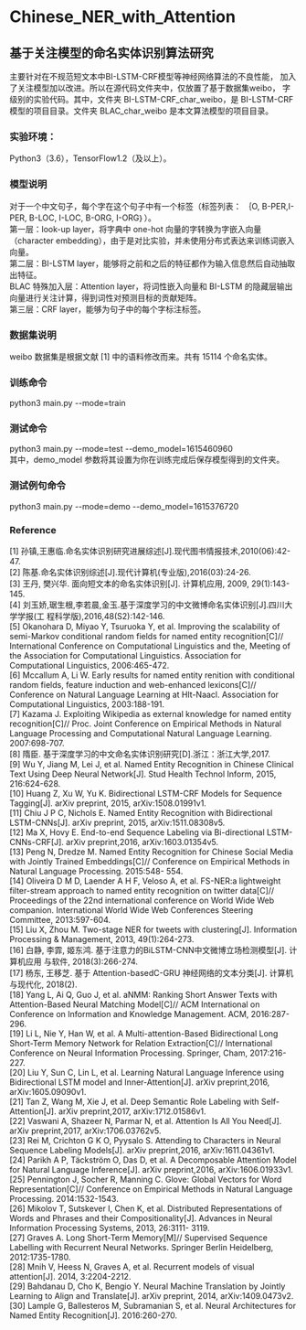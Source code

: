 # Chinese_NER_with_Attention

## 基于关注模型的命名实体识别算法研究
主要针对在不规范短文本中BI-LSTM-CRF模型等神经网络算法的不良性能，
加入了关注模型加以改进。所以在源代码文件夹中，仅放置了基于数据集weibo，
字级别的实验代码。其中，文件夹 BI-LSTM-CRF_char_weibo，是 BI-LSTM-CRF
模型的项目目录。文件夹 BLAC_char_weibo 是本文算法模型的项目目录。

### 实验环境：
Python3（3.6），TensorFlow1.2（及以上）。  
### 模型说明
对于一个中文句子，每个字在这个句子中有一个标签（标签列表： ｛O, B-PER,I-PER, B-LOC, I-LOC, B-ORG, I-ORG｝）。  
第一层：look-up layer，将字典中 one-hot 向量的字转换为字嵌入向量（character embedding），由于是对比实验，并未使用分布式表达来训练词嵌入向量。  
第二层：BI-LSTM layer，能够将之前和之后的特征都作为输入信息然后自动抽取出特征。  
BLAC 特殊加入层：Attention layer，将词性嵌入向量和 BI-LSTM 的隐藏层输出向量进行关注计算，得到词性对预测目标的贡献矩阵。  
第三层：CRF layer，能够为句子中的每个字标注标签。  
### 数据集说明
weibo 数据集是根据文献 [1]  中的语料修改而来。共有 15114 个命名实体。  
### 训练命令
python3 main.py --mode=train
### 测试命令
python3 main.py --mode=test --demo_model=1615460960  
其中，demo_model 参数将其设置为你在训练完成后保存模型得到的文件夹。
### 测试例句命令
python3 main.py --mode=demo --demo_model=1615376720


### Reference
[1] 孙镇,王惠临.命名实体识别研究进展综述[J].现代图书情报技术,2010(06):42-47.  
[2] 陈基.命名实体识别综述[J].现代计算机(专业版),2016(03):24-26.  
[3] 王丹, 樊兴华. 面向短文本的命名实体识别[J]. 计算机应用, 2009, 29(1):143-145.  
[4] 刘玉娇,琚生根,李若晨,金玉.基于深度学习的中文微博命名实体识别[J].四川大学学报(工
程科学版),2016,48(S2):142-146.  
[5] Okanohara D, Miyao Y, Tsuruoka Y, et al. Improving the scalability of semi-Markov conditional
random fields for named entity recognition[C]// International Conference on Computational
Linguistics and the, Meeting of the Association for Computational Linguistics. Association for
Computational Linguistics, 2006:465-472.  
[6] Mccallum A, Li W. Early results for named entity renition with conditional random fields,
feature induction and web-enhanced lexicons[C]// Conference on Natural Language Learning at
Hlt-Naacl. Association for Computational Linguistics, 2003:188-191.  
[7] Kazama J. Exploiting Wikipedia as external knowledge for named entity recognition[C]// Proc.
Joint Conference on Empirical Methods in Natural Language Processing and Computational
Natural Language Learning. 2007:698-707.    
[8] 隋臣. 基于深度学习的中文命名实体识别研究[D].浙江：浙江大学,2017.  
[9] Wu Y, Jiang M, Lei J, et al. Named Entity Recognition in Chinese Clinical Text Using Deep
Neural Network[J]. Stud Health Technol Inform, 2015, 216:624-628.  
[10] Huang Z, Xu W, Yu K. Bidirectional LSTM-CRF Models for Sequence Tagging[J]. arXiv
preprint, 2015, arXiv:1508.01991v1.  
[11] Chiu J P C, Nichols E. Named Entity Recognition with Bidirectional LSTM-CNNs[J]. arXiv
preprint, 2015, arXiv:1511.08308v5.  
[12] Ma X, Hovy E. End-to-end Sequence Labeling via Bi-directional LSTM-CNNs-CRF[J]. arXiv
preprint,2016, arXiv:1603.01354v5.  
[13] Peng N, Dredze M. Named Entity Recognition for Chinese Social Media with Jointly Trained
Embeddings[C]// Conference on Empirical Methods in Natural Language Processing. 2015:548-
554.  
[14] Oliveira D M D, Laender A H F, Veloso A, et al. FS-NER:a lightweight filter-stream approach to
named entity recognition on twitter data[C]// Proceedings of the 22nd international conference
on World Wide Web companion. International World Wide Web Conferences Steering Committee,
2013:597-604.  
[15] Liu X, Zhou M. Two-stage NER for tweets with clustering[J]. Information Processing &
Management, 2013, 49(1):264-273.  
[16] 白静, 李霏, 姬东鸿. 基于注意力的BiLSTM-CNN中文微博立场检测模型[J]. 计算机应用
与软件, 2018(3):266-274.  
[17] 杨东, 王移芝. 基于 Attention-basedC-GRU 神经网络的文本分类[J]. 计算机与现代化,
2018(2).  
[18] Yang L, Ai Q, Guo J, et al. aNMM: Ranking Short Answer Texts with Attention-Based Neural
Matching Model[C]// ACM International on Conference on Information and Knowledge
Management. ACM, 2016:287-296.    
[19] Li L, Nie Y, Han W, et al. A Multi-attention-Based Bidirectional Long Short-Term Memory
Network for Relation Extraction[C]// International Conference on Neural Information Processing.
Springer, Cham, 2017:216-227.    
[20] Liu Y, Sun C, Lin L, et al. Learning Natural Language Inference using Bidirectional LSTM model
and Inner-Attention[J]. arXiv preprint,2016, arXiv:1605.09090v1.  
[21] Tan Z, Wang M, Xie J, et al. Deep Semantic Role Labeling with Self-Attention[J]. arXiv
preprint,2017, arXiv:1712.01586v1.   
[22] Vaswani A, Shazeer N, Parmar N, et al. Attention Is All You Need[J]. arXiv preprint,2017,
arXiv:1706.03762v5.  
[23] Rei M, Crichton G K O, Pyysalo S. Attending to Characters in Neural Sequence Labeling
Models[J]. arXiv preprint,2016, arXiv:1611.04361v1.  
[24] Parikh A P, Täckström O, Das D, et al. A Decomposable Attention Model for Natural Language
Inference[J]. arXiv preprint,2016, arXiv:1606.01933v1.  
[25] Pennington J, Socher R, Manning C. Glove: Global Vectors for Word Representation[C]//
Conference on Empirical Methods in Natural Language Processing. 2014:1532-1543.  
[26] Mikolov T, Sutskever I, Chen K, et al. Distributed Representations of Words and Phrases and
their Compositionality[J]. Advances in Neural Information Processing Systems, 2013, 26:3111-
3119.  
[27] Graves A. Long Short-Term Memory[M]// Supervised Sequence Labelling with Recurrent
Neural Networks. Springer Berlin Heidelberg, 2012:1735-1780.  
[28] Mnih V, Heess N, Graves A, et al. Recurrent models of visual attention[J]. 2014, 3:2204-2212.  
[29] Bahdanau D, Cho K, Bengio Y. Neural Machine Translation by Jointly Learning to Align and
Translate[J]. arXiv preprint, 2014, arXiv:1409.0473v2.  
[30] Lample G, Ballesteros M, Subramanian S, et al. Neural Architectures for Named Entity
Recognition[J]. 2016:260-270.  
